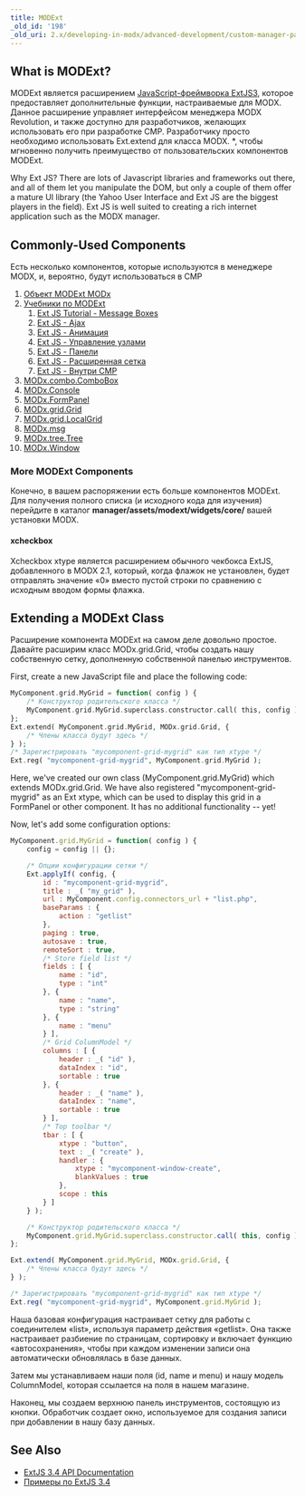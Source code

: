 ```yaml
---
title: MODExt
_old_id: '198'
_old_uri: 2.x/developing-in-modx/advanced-development/custom-manager-pages/modext
---
```


## What is MODExt?

MODExt является расширением [JavaScript-фреймворка ExtJS3](http://www.sencha.com/products/extjs), которое предоставляет дополнительные функции, настраиваемые для MODX. Данное расширение управляет интерфейсом менеджера MODX Revolution, и также доступно для разработчиков, желающих использовать его при разработке CMP. Разработчику просто необходимо использовать Ext.extend для класса MODX. *, чтобы мгновенно получить преимущество от пользовательских компонентов MODExt.

Why Ext JS? There are lots of Javascript libraries and frameworks out there, and all of them let you manipulate the DOM, but only a couple of them offer a mature UI library (the Yahoo User Interface and Ext JS are the biggest players in the field). Ext JS is well suited to creating a rich internet application such as the MODX manager.

## Commonly-Used Components

Есть несколько компонентов, которые используются в менеджере MODX, и, вероятно, будут использоваться в CMP

1. [Объект MODExt MODx](extending-modx/custom-manager-pages/modext/modext-modx-object)
2. [Учебники по MODExt](extending-modx/custom-manager-pages/modext/modext-tutorials)
    1. [Ext JS Tutorial - Message Boxes](extending-modx/custom-manager-pages/modext/modext-tutorials/1.-ext-js-tutorial-message-boxes)
    2. [Ext JS - Ajax](extending-modx/custom-manager-pages/modext/modext-tutorials/2.-ext-js-tutorial-ajax-include)
    3. [Ext JS - Анимация](extending-modx/custom-manager-pages/modext/modext-tutorials/3.-ext-js-tutorial-animation)
    4. [Ext JS - Управление узлами](extending-modx/custom-manager-pages/modext/modext-tutorials/4.-ext-js-tutorial-manipulating-nodes)
    5. [Ext JS - Панели](extending-modx/custom-manager-pages/modext/modext-tutorials/5.-ext-js-tutorial-panels)
    6. [Ext JS - Расширенная сетка](extending-modx/custom-manager-pages/modext/modext-tutorials/7.-ext-js-tutoral-advanced-grid)
    7. [Ext JS - Внутри CMP](extending-modx/custom-manager-pages/modext/modext-tutorials/8.-ext-js-tutorial-inside-a-cmp)
3. [MODx.combo.ComboBox](extending-modx/custom-manager-pages/modext/modx.combo.combobox)
4. [MODx.Console](extending-modx/custom-manager-pages/modext/modx.console)
5. [MODx.FormPanel](extending-modx/custom-manager-pages/modext/modx.formpanel)
6. [MODx.grid.Grid](extending-modx/custom-manager-pages/modext/modx.grid.grid)
7. [MODx.grid.LocalGrid](extending-modx/custom-manager-pages/modext/modx.grid.localgrid)
8. [MODx.msg](extending-modx/custom-manager-pages/modext/modx.msg)
9. [MODx.tree.Tree](extending-modx/custom-manager-pages/modext/modx.tree.tree)
10. [MODx.Window](extending-modx/custom-manager-pages/modext/modx.window)

### More MODExt Components

Конечно, в вашем распоряжении есть больше компонентов MODExt. Для получения полного списка (и исходного кода для изучения) перейдите в каталог **manager/assets/modext/widgets/core/** вашей установки MODX.

#### xcheckbox

Xcheckbox xtype является расширением обычного чекбокса ExtJS, добавленного в MODX 2.1, который, когда флажок не установлен, будет отправлять значение «0» вместо пустой строки по сравнению с исходным вводом формы флажка.

## Extending a MODExt Class

Расширение компонента MODExt на самом деле довольно простое. Давайте расширим класс MODx.grid.Grid, чтобы создать нашу собственную сетку, дополненную собственной панелью инструментов.

First, create a new JavaScript file and place the following code:

```php
MyComponent.grid.MyGrid = function( config ) {
    /* Конструктор родительского класса */
    MyComponent.grid.MyGrid.superclass.constructor.call( this, config );
};
Ext.extend( MyComponent.grid.MyGrid, MODx.grid.Grid, {
    /* Члены класса будут здесь */
} );
/* Зарегистрировать "mycomponent-grid-mygrid" как тип xtype */
Ext.reg( "mycomponent-grid-mygrid", MyComponent.grid.MyGrid );
```

Here, we've created our own class (MyComponent.grid.MyGrid) which extends MODx.grid.Grid. We have also registered "mycomponent-grid-mygrid" as an Ext xtype, which can be used to display this grid in a FormPanel or other component. It has no additional functionality -- yet!

Now, let's add some configuration options:

```javascript
MyComponent.grid.MyGrid = function( config ) {
    config = config || {};

    /* Опции конфигурации сетки */
    Ext.applyIf( config, {
        id : "mycomponent-grid-mygrid",
        title : _( "my_grid" ),
        url : MyComponent.config.connectors_url + "list.php",
        baseParams : {
            action : "getlist"
        },
        paging : true,
        autosave : true,
        remoteSort : true,
        /* Store field list */
        fields : [ {
            name : "id",
            type : "int"
        }, {
            name : "name",
            type : "string"
        }, {
            name : "menu"
        } ],
        /* Grid ColumnModel */
        columns : [ {
            header : _( "id" ),
            dataIndex : "id",
            sortable : true
        }, {
            header : _( "name" ),
            dataIndex : "name",
            sortable : true
        } ],
        /* Top toolbar */
        tbar : [ {
            xtype : "button",
            text : _( "create" ),
            handler : {
                xtype : "mycomponent-window-create",
                blankValues : true
            },
            scope : this
        } ]
    } );

    /* Конструктор родительского класса */
    MyComponent.grid.MyGrid.superclass.constructor.call( this, config );
};

Ext.extend( MyComponent.grid.MyGrid, MODx.grid.Grid, {
    /* Члены класса будут здесь */
} );

/* Зарегистрировать "mycomponent-grid-mygrid" как тип xtype */
Ext.reg( "mycomponent-grid-mygrid", MyComponent.grid.MyGrid );
```

Наша базовая конфигурация настраивает сетку для работы с соединителем «list», используя параметр действия «getlist». Она также настраивает разбиение по страницам, сортировку и включает функцию «автосохранения», чтобы при каждом изменении записи она автоматически обновлялась в базе данных.

Затем мы устанавливаем наши поля (id, name и menu) и нашу модель ColumnModel, которая ссылается на поля в нашем магазине.

Наконец, мы создаем верхнюю панель инструментов, состоящую из кнопки. Обработчик создает окно, используемое для создания записи при добавлении в нашу базу данных.

## See Also

- [ExtJS 3.4 API Documentation](http://docs.sencha.com/ext-js/3-4/#!/api)
- [Примеры по ExtJS 3.4](http://dev.sencha.com/deploy/ext-3.4.0/examples/)
